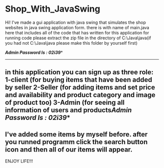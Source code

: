 # Shop_With_JavaSwing
Hi! I've made a gui application with java swing that simulates the shop websites in java swing application form.
there is with name of main.java here that includes all of the code that has written for this application
for running code please extract the zip file in the directory of C:\\Java\java(if you had not C:\\Java\\java please make this folder by yourself first)

*********Admin Password Is : 02i39**********

--------------------------------------------------------------------------------------------------------------------------------------------------------
in this application you can sign up as three role:
1-client (for buying items that have been added by seller
2-Seller (for adding items and set price and availability and product category and image of product too)
3-Admin (for seeing all information of users and products*********Admin Password Is : 02i39**********
-------------------------------------------------------------------------------------------------------------------------------------------------------
I've added some items by myself before.
after you runned programm click the search button icon and then all of our items will appear.
--------------------------------------------------------------------------------------------------------------------------------------------------------
ENJOY LIFE!!!
